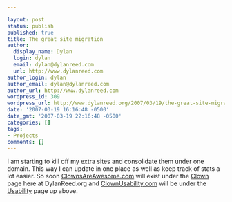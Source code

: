 ```yaml
---

layout: post
status: publish
published: true
title: The great site migration
author:
  display_name: Dylan
  login: dylan
  email: dylan@dylanreed.com
  url: http://www.dylanreed.com
author_login: dylan
author_email: dylan@dylanreed.com
author_url: http://www.dylanreed.com
wordpress_id: 309
wordpress_url: http://www.dylanreed.org/2007/03/19/the-great-site-migration/
date: '2007-03-19 16:16:48 -0500'
date_gmt: '2007-03-19 22:16:48 -0500'
categories: []
tags:
- Projects
comments: []
---
```


I am starting to kill off my extra sites and consolidate them under one domain. This way I can update in one place as well as keep track of stats a lot easier. So soon [ClownsAreAwesome.com][1] will exist under the [Clown][2] page here at DylanReed.org and [ClownUsability.com][3] will be under the [Usability][4] page up above.

   [1]: http://www.dylanreed.org/
   [2]: http://www.dylanreed.org/category/clown/
   [3]: http://www.dylanreed.org/clownusability.com
   [4]: http://www.dylanreed.org/category/usability/

